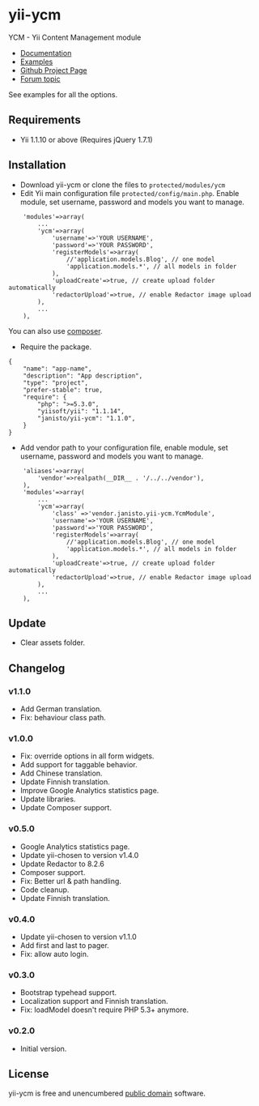 yii-ycm
=====================

YCM - Yii Content Management module

- [Documentation](http://janisto.github.com/yii-ycm/)
- [Examples](http://janisto.github.com/yii-ycm/)
- [Github Project Page](https://github.com/janisto/yii-ycm/)
- [Forum topic](http://www.yiiframework.com/forum/index.php/topic/37136-module-ycm-yii-content-management-module/)

See examples for all the options.

Requirements
------------------

- Yii 1.1.10 or above (Requires jQuery 1.7.1)

Installation
------------------

- Download yii-ycm or clone the files to `protected/modules/ycm`
- Edit Yii main configuration file `protected/config/main.php`. Enable module, set username, password and models you want to manage.

~~~
	'modules'=>array(
		...
		'ycm'=>array(
			'username'=>'YOUR USERNAME',
			'password'=>'YOUR PASSWORD',
			'registerModels'=>array(
				//'application.models.Blog', // one model
				'application.models.*', // all models in folder
			),
			'uploadCreate'=>true, // create upload folder automatically
			'redactorUpload'=>true, // enable Redactor image upload
		),
		...
	),
~~~

You can also use [composer](http://getcomposer.org/doc/).

- Require the package.

~~~
{
	"name": "app-name",
	"description": "App description",
	"type": "project",
	"prefer-stable": true,
	"require": {
		"php": ">=5.3.0",
		"yiisoft/yii": "1.1.14",
		"janisto/yii-ycm": "1.1.0",
	}
}
~~~

- Add vendor path to your configuration file, enable module, set username, password and models you want to manage.

~~~
	'aliases'=>array(
		'vendor'=>realpath(__DIR__ . '/../../vendor'),
	),
	'modules'=>array(
		...
		'ycm'=>array(
			'class' =>'vendor.janisto.yii-ycm.YcmModule',
			'username'=>'YOUR USERNAME',
			'password'=>'YOUR PASSWORD',
			'registerModels'=>array(
				//'application.models.Blog', // one model
				'application.models.*', // all models in folder
			),
			'uploadCreate'=>true, // create upload folder automatically
			'redactorUpload'=>true, // enable Redactor image upload
		),
		...
	),
~~~

Update
------------------

- Clear assets folder.

Changelog
------------------

### v1.1.0

- Add German translation.
- Fix: behaviour class path.

### v1.0.0

- Fix: override options in all form widgets.
- Add support for taggable behavior.
- Add Chinese translation.
- Update Finnish translation.
- Improve Google Analytics statistics page.
- Update libraries.
- Update Composer support.

### v0.5.0

- Google Analytics statistics page.
- Update yii-chosen to version v1.4.0
- Update Redactor to 8.2.6
- Composer support.
- Fix: Better url & path handling.
- Code cleanup.
- Update Finnish translation.

### v0.4.0

- Update yii-chosen to version v1.1.0
- Add first and last to pager.
- Fix: allow auto login.


### v0.3.0

- Bootstrap typehead support.
- Localization support and Finnish translation.
- Fix: loadModel doesn't require PHP 5.3+ anymore.

### v0.2.0

- Initial version.

License
------------------

yii-ycm is free and unencumbered [public domain][Unlicense] software.

[Unlicense]: http://unlicense.org/